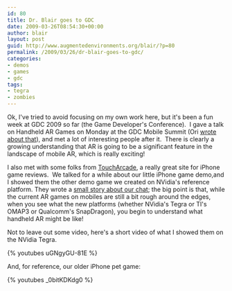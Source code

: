 ```yaml
---
id: 80
title: Dr. Blair goes to GDC
date: 2009-03-26T08:54:30+00:00
author: blair
layout: post
guid: http://www.augmentedenvironments.org/blair/?p=80
permalink: /2009/03/26/dr-blair-goes-to-gdc/
categories:
- demos
- games
- gdc
tags:
- tegra
- zombies
---
```


Ok, I've tried to avoid focusing on my own work here, but it's been a fun week at GDC 2009 so far (the Game Developer's Conference).  I gave a talk on Handheld AR Games on Monday at the GDC Mobile Summit (Ori [wrote about that](http://gamesalfresco.com/2009/03/24/gdc-2009-i-have-seen-the-future-of-games-and-i-wasnt-alone/)), and met a lot of interesting people after it.  There is clearly a growing understanding that AR is going to be a significant feature in the landscape of mobile AR, which is really exciting!

I also met with some folks from [TouchArcade](http://toucharcade.com), a really great site for iPhone game reviews.  We talked for a while about our little iPhone game demo,and I showed them the other demo game we created on NVidia's reference platform. They wrote a [small story about our chat](http://toucharcade.com/2009/03/26/impressive-augmented-reality-game-possibilities-on-the-iphone/); the big point is that, while the current AR games on mobiles are still a bit rough around the edges, when you see what the new platforms (whether NVidia's Tegra or TI's OMAP3 or Qualcomm's SnapDragon), you begin to understand what handheld AR might be like!

Not to leave out some video, here's a short video of what I showed them on the NVidia Tegra.

{% youtubes uGNgyGU-81E %}

And, for reference, our older iPhone pet game:

{% youtubes _0bitKDKdg0 %} 
